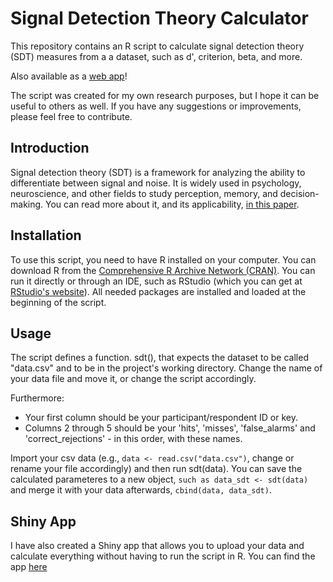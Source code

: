 # Signal Detection Theory Calculator

This repository contains an R script to calculate signal detection theory (SDT) measures from a a dataset, such as d', criterion, beta, and more.

Also available as a [web app](https://jdmart.shinyapps.io/sdt_calculator/)!

The script was created for my own research purposes, but I hope it can be useful to others as well. If you have any suggestions or improvements, please feel free to contribute.


## Introduction

Signal detection theory (SDT) is a framework for analyzing the ability to differentiate between signal and noise. It is widely used in psychology, neuroscience, and other fields to study perception, memory, and decision-making. You can read more about it, and its applicability, [in this paper](https://journals.sagepub.com/doi/10.1177/0956797614541991). 


## Installation

To use this script, you need to have R installed on your computer. You
can download R from the [Comprehensive R Archive Network
(CRAN)](https://cran.r-project.org/). You can run it directly or through
an IDE, such as RStudio (which you can get at [RStudio's
website](https://posit.co/downloads/)). All needed packages are
installed and loaded at the beginning of the script.


## Usage

The script defines a function. sdt(), that expects the dataset to be called "data.csv" and to be in the project's working directory. Change the name of your data file and move it, or change the script accordingly.

Furthermore:
- Your first column should be your participant/respondent ID or key.
- Columns 2 through 5 should be your 'hits', 'misses', 'false_alarms' and 'correct_rejections' - in this order, with these names.

Import your csv data (e.g., ```data <- read.csv("data.csv")```, change or rename your file accordingly) and then run sdt(data).
You can save the calculated parameteres to a new object, ```such as data_sdt <- sdt(data)``` and merge it with your data afterwards, ```cbind(data, data_sdt)```.


## Shiny App

I have also created a Shiny app that allows you to upload your 
data and calculate everything without having to run the script in R. You can find
the app [here](https://jdmart.shinyapps.io/sdt_calculator/)
